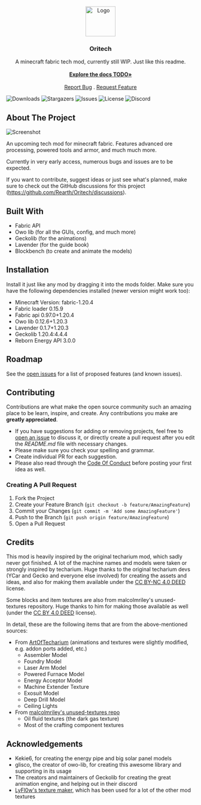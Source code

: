 <br/>
<p align="center">
  <a href="https://github.com/rearth/Oritech">
    <img src="https://github.com/Rearth/Oritech/assets/10100603/d459b3fa-ef6f-4675-99d7-c44a78a3cf71" alt="Logo" width="80" height="80">
  </a>

<h3 align="center">Oritech</h3>

<p align="center">
  A minecraft fabric tech mod, currently still WIP. Just like this readme.
  <br/>
  <br/>
  <a href="https://github.com/rearth/Oritech"><strong>Explore the docs TODO»</strong></a>
  <br/>
  <br/>
  <a href="https://github.com/rearth/Oritech/issues">Report Bug</a>
  .
  <a href="https://github.com/rearth/Oritech/issues">Request Feature</a>
</p>

![Downloads](https://img.shields.io/github/downloads/rearth/Oritech/total) ![Stargazers](https://img.shields.io/github/stars/rearth/Oritech?style=social) ![Issues](https://img.shields.io/github/issues/rearth/Oritech) ![License](https://img.shields.io/github/license/rearth/Oritech) ![Discord](https://img.shields.io/discord/1233448016128512082)


## About The Project

![Screenshot](https://github.com/Rearth/Oritech/assets/10100603/e94db022-b835-4dcf-8392-7b753ec74b26)

An upcoming tech mod for minecraft fabric. Features advanced ore processing, powered tools and armor, and much much more.

Currently in very early access, numerous bugs and issues are to be expected.

If you want to contribute, suggest ideas or just see what's planned, make sure to check out the GitHub discussions for this project (https://github.com/Rearth/Oritech/discussions).

## Built With

- Fabric API
- Owo lib (for all the GUIs, config, and much more)
- Geckolib (for the animations)
- Lavender (for the guide book)
- Blockbench (to create and animate the models)

## Installation

Install it just like any mod by dragging it into the mods folder. Make sure you have the following dependencies installed (newer version might work too):

- Minecraft Version: fabric-1.20.4
- Fabric loader 0.15.9
- Fabric api 0.97.0+1.20.4
- Owo lib 0.12.6+1.20.3
- Lavender 0.1.7+1.20.3
- Geckolib 1.20.4:4.4.4
- Reborn Energy API 3.0.0

## Roadmap

See the [open issues](https://github.com/rearth/Oritech/issues) for a list of proposed features (and known issues).

## Contributing

Contributions are what make the open source community such an amazing place to be learn, inspire, and create. Any
contributions you make are **greatly appreciated**.

* If you have suggestions for adding or removing projects, feel free
  to [open an issue](https://github.com/rearth/Oritech/issues/new) to discuss it, or directly create a pull request
  after you edit the *README.md* file with necessary changes.
* Please make sure you check your spelling and grammar.
* Create individual PR for each suggestion.
* Please also read through the [Code Of Conduct](https://github.com/rearth/Oritech/blob/main/CODE_OF_CONDUCT.md) before
  posting your first idea as well.

### Creating A Pull Request

1. Fork the Project
2. Create your Feature Branch (`git checkout -b feature/AmazingFeature`)
3. Commit your Changes (`git commit -m 'Add some AmazingFeature'`)
4. Push to the Branch (`git push origin feature/AmazingFeature`)
5. Open a Pull Request

## Credits

This mod is heavily inspired by the original techarium mod, which sadly never got finished. A lot of the machine names and models
were taken or strongly inspired by techarium. Huge thanks to the original techarium devs (YCar and Gecko and everyone else involved) for creating
the assets and ideas, and also for making them available under the [CC BY-NC 4.0 DEED](https://creativecommons.org/licenses/by-nc/4.0/) license.

Some blocks and item textures are also from malcolmriley's unused-textures repository. Huge thanks to him for making those available as well (under the [CC BY 4.0 DEED](https://creativecommons.org/licenses/by/4.0/) license).

In detail, these are the following items that are from the above-mentioned sources:
* From [ArtOfTecharium](https://github.com/Ycarx/artoftecharium) (animations and textures were slightly modified, e.g. addon ports added, etc.)
  * Assembler Model
  * Foundry Model
  * Laser Arm Model
  * Powered Furnace Model
  * Energy Acceptor Model
  * Machine Extender Texture
  * Exosuit Model
  * Deep Drill Model
  * Ceiling Lights
* From [malcolmriley's unused-textures repo](https://github.com/malcolmriley/unused-textures)
  * Oil fluid textures (the dark gas texture)
  * Most of the crafting component textures

## Acknowledgements

* Kekie6, for creating the energy pipe and big solar panel models
* glisco, the creator of owo-lib, for creating this awesome library and supporting in its usage
* The creators and maintainers of Geckolib for creating the great animation engine, and helping out in their discord
* [LyFl0w's texture maker](https://github.com/LyFl0w/TextureMaker), which has been used for a lot of the other mod textures
